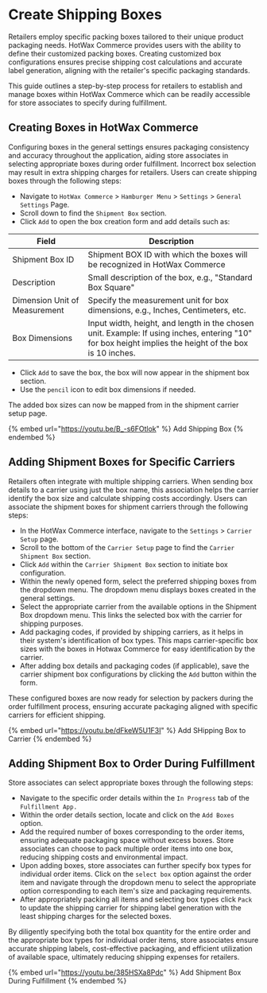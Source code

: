 # Create Shipping Boxes

Retailers employ specific packing boxes tailored to their unique product packaging needs. HotWax Commerce provides users with the ability to define their customized packing boxes. Creating customized box configurations ensures precise shipping cost calculations and accurate label generation, aligning with the retailer's specific packaging standards.

This guide outlines a step-by-step process for retailers to establish and manage boxes within HotWax Commerce which can be readily accessible for store associates to specify during fulfillment.

## Creating Boxes in HotWax Commerce

Configuring boxes in the general settings ensures packaging consistency and accuracy throughout the application, aiding store associates in selecting appropriate boxes during order fulfillment. Incorrect box selection may result in extra shipping charges for retailers. Users can create shipping boxes through the following steps:

* Navigate to `HotWax Commerce` > `Hamburger Menu` > `Settings` > `General Settings` Page.
* Scroll down to find the `Shipment Box` section.
* Click `Add` to open the box creation form and add details such as:

| Field                         | Description                                                                                                                                            |
| ----------------------------- | ------------------------------------------------------------------------------------------------------------------------------------------------------ |
| Shipment Box ID               | Shipment BOX ID with which the boxes will be recognized in HotWax Commerce                                                                             |
| Description                   | Small description of the box, e.g., "Standard Box Square"                                                                                              |
| Dimension Unit of Measurement | Specify the measurement unit for box dimensions, e.g., Inches, Centimeters, etc.                                                                       |
| Box Dimensions                | Input width, height, and length in the chosen unit. Example: If using inches, entering "10" for box height implies the height of the box is 10 inches. |

* Click `Add` to save the box, the box will now appear in the shipment box section.
* Use the `pencil` icon to edit box dimensions if needed.

The added box sizes can now be mapped from in the shipment carrier setup page.

{% embed url="https://youtu.be/B_-s6FOtlok" %}
Add Shipping Box
{% endembed %}

## Adding Shipment Boxes for Specific Carriers

Retailers often integrate with multiple shipping carriers. When sending box details to a carrier using just the box name, this association helps the carrier identify the box size and calculate shipping costs accordingly. Users can associate the shipment boxes for shipment carriers through the following steps:

* In the HotWax Commerce interface, navigate to the `Settings` > `Carrier Setup` page.
* Scroll to the bottom of the `Carrier Setup` page to find the `Carrier Shipment Box` section.
* Click `Add` within the `Carrier Shipment Box` section to initiate box configuration.
* Within the newly opened form, select the preferred shipping boxes from the dropdown menu. The dropdown menu displays boxes created in the general settings.
* Select the appropriate carrier from the available options in the Shipment Box dropdown menu. This links the selected box with the carrier for shipping purposes.
* Add packaging codes, if provided by shipping carriers, as it helps in their system's identification of box types. This maps carrier-specific box sizes with the boxes in Hotwax Commerce for easy identification by the carrier.
* After adding box details and packaging codes (if applicable), save the carrier shipment box configurations by clicking the `Add` button within the form.

These configured boxes are now ready for selection by packers during the order fulfillment process, ensuring accurate packaging aligned with specific carriers for efficient shipping.

{% embed url="https://youtu.be/dFkeW5U1F3I" %}
Add SHipping Box to Carrier
{% endembed %}

## Adding Shipment Box to Order During Fulfillment

Store associates can select appropriate boxes through the following steps:

* Navigate to the specific order details within the `In Progress` tab of the `Fulfillment App.`
* Within the order details section, locate and click on the `Add Boxes` option.
* Add the required number of boxes corresponding to the order items, ensuring adequate packaging space without excess boxes. Store associates can choose to pack multiple order items into one box, reducing shipping costs and environmental impact.
* Upon adding boxes, store associates can further specify box types for individual order items. Click on the `select box` option against the order item and navigate through the dropdown menu to select the appropriate option corresponding to each item's size and packaging requirements.
* After appropriately packing all items and selecting box types click `Pack` to update the shipping carrier for shipping label generation with the least shipping charges for the selected boxes.

By diligently specifying both the total box quantity for the entire order and the appropriate box types for individual order items, store associates ensure accurate shipping labels, cost-effective packaging, and efficient utilization of available space, ultimately reducing shipping expenses for retailers.

{% embed url="https://youtu.be/385HSXa8Pdc" %}
Add Shipment Box During Fulfillment
{% endembed %}

